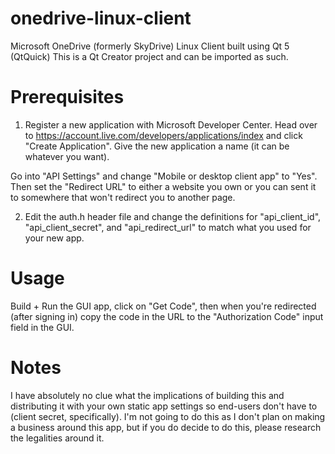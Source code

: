 onedrive-linux-client
=====================

Microsoft OneDrive (formerly SkyDrive) Linux Client built using Qt 5 (QtQuick)
This is a Qt Creator project and can be imported as such.


Prerequisites
=============

1) Register a new application with Microsoft Developer Center. Head over 
to https://account.live.com/developers/applications/index and click "Create Application". 
Give the new application a name (it can be whatever you want).  

Go into "API Settings" and change "Mobile or desktop client app" to "Yes". Then set the 
"Redirect URL" to either a website you own or you can sent it to somewhere that won't 
redirect you to another page.  

2) Edit the auth.h header file and change the definitions for "api_client_id", 
"api_client_secret", and "api_redirect_url" to match what you used for your new app.  


Usage
=====

Build + Run the GUI app, click on "Get Code", then when you're redirected (after signing in) 
copy the code in the URL to the "Authorization Code" input field in the GUI.  

Notes
=====

I have absolutely no clue what the implications of building this and distributing it 
with your own static app settings so end-users don't have to (client secret, specifically). 
I'm not going to do this as I don't plan on making a business around this app, but if you 
do decide to do this, please research the legalities around it. 

